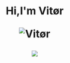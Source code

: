  <H1 align="center">Hi,I'm Vitør
 

<img src="https://komarev.com/ghpvc/?username=VitorNextren&style=flat-square" alt="Vitør" /><br> 
 
<a href="https://github.com/VitorNextren">
<img align="center" src="https://github-readme-stats.vercel.app/api?username=VitorNextren&theme=dark&hide_langs_below=1" />
</a>
